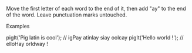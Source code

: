 Move the first letter of each word to the end of it, then add "ay" to the end of the word. Leave punctuation marks untouched.

Examples

pigIt('Pig latin is cool'); // igPay atinlay siay oolcay
pigIt('Hello world !');     // elloHay orldway !